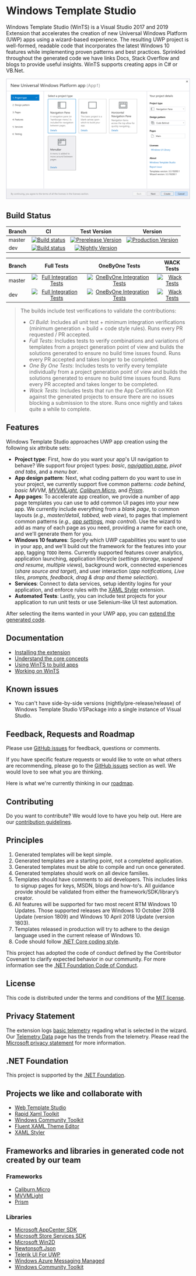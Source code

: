 # Windows Template Studio

Windows Template Studio (WinTS) is a Visual Studio 2017 and 2019 Extension that accelerates the creation of new Universal Windows Platform (UWP) apps using a wizard-based experience. The resulting UWP project is well-formed, readable code that incorporates the latest Windows 10 features while implementing proven patterns and best practices. Sprinkled throughout the generated code we have links Docs, Stack Overflow and blogs to provide useful insights. WinTS supports creating apps in C# or VB.Net.

![Windows Template Studio screenshot](docs/resources/getting-started/WTS%20-%20Project%20Type.png)

## Build Status

|Branch   |CI                |Test Version|Version|
|:--------|:----------------:|:---------------:|:---------------:|
|master|[![Build status](https://ci.appveyor.com/api/projects/status/nf8r35r45o4yqbqs/branch/master?svg=true)](https://ci.appveyor.com/project/ralarcon/windowstemplatestudio/branch/master)|[![Prerelease Version](https://wtsrepository.blob.core.windows.net/badges/img.prerelease.version.svg)](https://github.com/Microsoft/WindowsTemplateStudio/blob/master/docs/getting-started-extension.md#nightly--pre-release-feeds-for-windows-template-studio) |[![Production Version](https://wtsrepository.blob.core.windows.net/badges/img.release.version.svg?maxAge=600)](https://marketplace.visualstudio.com/items?itemName=WASTeamAccount.WindowsTemplateStudio)|
|dev|[![Build status](https://ci.appveyor.com/api/projects/status/nf8r35r45o4yqbqs/branch/dev?svg=true)](https://ci.appveyor.com/project/ralarcon/windowstemplatestudio/branch/dev)|[![Nightly Version](https://wtsrepository.blob.core.windows.net/badges/img.nightly.version.svg)](https://github.com/Microsoft/WindowsTemplateStudio/blob/master/docs/getting-started-extension.md#nightly--pre-release-feeds-for-windows-template-studio)||

|Branch   |Full Tests       |OneByOne Tests       |WACK Tests       |
|:--------|:---------------:|:---------------:|:---------------:|
|master|[![Full Integration Tests](https://winappstudio.visualstudio.com/_apis/public/build/definitions/5c80cfe7-3bfb-4799-9d04-803c84df7a60/129/badge)](https://github.com/Microsoft/WindowsTemplateStudio/blob/vsts-builds/docs/vsts-builds/129.md)|[![OneByOne Integration Tests](https://winappstudio.visualstudio.com/_apis/public/build/definitions/5c80cfe7-3bfb-4799-9d04-803c84df7a60/154/badge)](https://github.com/Microsoft/WindowsTemplateStudio/blob/vsts-builds/docs/vsts-builds/154.md)|[![Wack Tests](https://winappstudio.visualstudio.com/DefaultCollection/_apis/public/build/definitions/5c80cfe7-3bfb-4799-9d04-803c84df7a60/144/badge)](https://github.com/Microsoft/WindowsTemplateStudio/blob/vsts-builds/docs/vsts-builds/144.md)
|dev|[![Full Integration Tests](https://winappstudio.visualstudio.com/_apis/public/build/definitions/5c80cfe7-3bfb-4799-9d04-803c84df7a60/128/badge)](https://github.com/Microsoft/WindowsTemplateStudio/blob/vsts-builds/docs/vsts-builds/128.md)|[![OneByOne Integration Tests](https://winappstudio.visualstudio.com/_apis/public/build/definitions/5c80cfe7-3bfb-4799-9d04-803c84df7a60/153/badge)](https://github.com/Microsoft/WindowsTemplateStudio/blob/vsts-builds/docs/vsts-builds/153.md)|[![Wack Tests](https://winappstudio.visualstudio.com/DefaultCollection/_apis/public/build/definitions/5c80cfe7-3bfb-4799-9d04-803c84df7a60/142/badge)](https://github.com/Microsoft/WindowsTemplateStudio/blob/vsts-builds/docs/vsts-builds/142.md)

> The builds include test verifications to validate the contributions:
>
> - *CI Build*: Includes all unit test + minimum integration verifications (minimum generation + build + code style rules). Runs every PR requested / PR accepted.
> - *Full Tests*: Includes tests to verify combinations and variations of templates from a project generation point of view and builds the solutions generated to ensure no build time issues found. Runs every PR accepted and takes longer to be completed.
> - *One By One Tests*: Includes tests to verify every template individually from a project generation point of view and builds the solutions generated to ensure no build time issues found. Runs every PR accepted and takes longer to be completed.
> - *Wack Tests*: Includes tests that run the App Certification Kit against the generated projects to ensure there are no issues blocking a submission to the store. Runs once nightly and takes quite a while to complete.

## Features

Windows Template Studio approaches UWP app creation using the following six attribute sets:

- **Project type**: First, how do you want your app's UI navigation to behave? We support four project types: *basic*, *[navigation pane](docs/projectTypes/navigationpane.md)*, *pivot and tabs*, and a *menu bar*.
- **App design pattern**: Next, what coding pattern do you want to use in your project, we currently support five common patterns: *code behind*, *basic MVVM*, *[MVVMLight](http://www.mvvmlight.net/)*, *[Caliburn.Micro](https://caliburnmicro.com/)*, and *[Prism](https://github.com/PrismLibrary/Prism)*.
- **App pages**: To accelerate app creation, we provide a number of app page templates you can use to add common UI pages into your new app. We currently include everything from a *blank page*, to common layouts (*e.g., master/detail, tabbed, web view*), to pages that implement common patterns (*e.g., [app settings](docs/pages/settings.md), map control*). Use the wizard to add as many of each page as you need, providing a name for each one, and we'll generate them for you.
- **Windows 10 features**: Specify which UWP capabilities you want to use in your app, and we'll build out the framework for the features into your app, tagging `TODO` items. Currently supported features cover analytics, application launching, application lifecycle (*settings storage, suspend and resume, multiple views*), background work, connected experiences (*share source and target*), and user interaction (*app notifications, Live tiles, prompts, feedback, drag & drop and theme selection*).
- **Services**: Connect to data services, setup identity logins for your application, and enforce rules with the [XAML Styler](https://github.com/Xavalon/XamlStyler) extension.
- **Automated Tests**:  Lastly, you can include test projects for your application to run unit tests or use Selenium-like UI test automation.

After selecting the items wanted in your UWP app, you can [extend the generated code](docs/getting-started-endusers.md).

## Documentation

- [Installing the extension](docs/getting-started-extension.md)
- [Understand the core concepts](docs/concepts.md)
- [Using WinTS to build apps](docs/getting-started-endusers.md)
- [Working on WinTS](docs/getting-started-developers.md)

## Known issues

- You can't have side-by-side versions (nightly/pre-release/release) of Windows Template Studio VSPackage into a single instance of Visual Studio.

## Feedback, Requests and Roadmap

Please use [GitHub issues](https://github.com/Microsoft/WindowsTemplateStudio/issues) for feedback, questions or comments.

If you have specific feature requests or would like to vote on what others are recommending, please go to the [GitHub issues](https://github.com/Microsoft/WindowsTemplateStudio/issues) section as well.  We would love to see what you are thinking.

Here is what we're currently thinking in our [roadmap](docs/roadmap.md).

## Contributing

Do you want to contribute? We would love to have you help out. Here are our [contribution guidelines](CONTRIBUTING.md).

## Principles

1. Generated templates will be kept simple.
2. Generated templates are a starting point, not a completed application.
3. Generated templates must be able to compile and run once generated.
4. Generated templates should work on all device families.
5. Templates should have comments to aid developers.  This includes links to signup pages for keys, MSDN, blogs and how-to's.  All guidance provide should be validated from either the framework/SDK/library’s creator.
6. All features will be supported for two most recent RTM Windows 10 Updates. Those supported releases are Windows 10 October 2018 Update (version 1809) and Windows 10 April 2018 Update (version 1803).
7. Templates released in production will try to adhere to the design language used in the current release of Windows 10.
8. Code should follow [.NET Core coding style](https://github.com/dotnet/corefx/blob/master/Documentation/coding-guidelines/coding-style.md).

This project has adopted the code of conduct defined by the Contributor Covenant to clarify expected behavior in our community.
For more information see the [.NET Foundation Code of Conduct](https://dotnetfoundation.org/code-of-conduct).

## License

This code is distributed under the terms and conditions of the [MIT license](LICENSE.md).

## Privacy Statement

The extension logs [basic telemetry](docs/telemetry.md) regading what is selected in the wizard. Our [Telemetry Data](docs/telemetryData.md) page has the trends from the telemetry. Please read the [Microsoft privacy statement](http://go.microsoft.com/fwlink/?LinkId=521839) for more information.

## .NET Foundation

This project is supported by the [.NET Foundation](https://dotnetfoundation.org).

## Projects we like and collaborate with

- [Web Template Studio](https://github.com/Microsoft/WebTemplateStudio)
- [Rapid Xaml Toolkit](https://github.com/Microsoft/Rapid-XAML-Toolkit)
- [Windows Community Toolkit](https://github.com/Microsoft/WindowsCommunityToolkit)
- [Fluent XAML Theme Editor](https://github.com/Microsoft/fluent-xaml-theme-editor)
- [XAML Styler](https://github.com/Xavalon/XamlStyler)

## Frameworks and libraries in generated code not created by our team

### Frameworks

- [Caliburn.Micro](https://github.com/Caliburn-Micro/Caliburn.Micro)
- [MVVMLight](https://github.com/lbugnion/mvvmlight)
- [Prism](https://github.com/PrismLibrary/Prism)

### Libraries

- [Microsoft AppCenter SDK](https://github.com/Microsoft/AppCenter-SDK-DotNet)
- [Microsoft Store Services SDK](https://marketplace.visualstudio.com/items?itemName=AdMediator.MicrosoftStoreServicesSDK)
- [Microsoft Win2D](https://github.com/Microsoft/Win2D)
- [Newtonsoft.Json](https://github.com/JamesNK/Newtonsoft.Json)
- [Telerik UI For UWP](https://github.com/telerik/UI-For-UWP)
- [Windows Azure Messaging Managed](https://www.nuget.org/packages/WindowsAzure.Messaging.Managed)
- [Windows Community Toolkit](https://github.com/Microsoft/WindowsCommunityToolkit)
